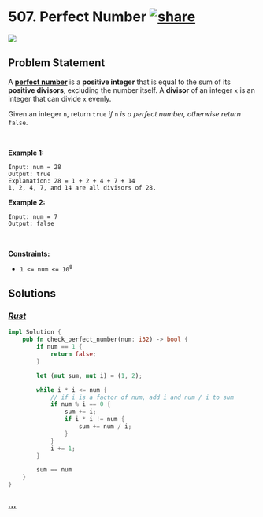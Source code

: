 # 507. Perfect Number [![share]](https://leetcode.com/problems/perfect-number/)

![][easy]

## Problem Statement

<p>A <a href="https://en.wikipedia.org/wiki/Perfect_number" target="_blank"><strong>perfect number</strong></a> is a <strong>positive integer</strong> that is equal to the sum of its <strong>positive divisors</strong>, excluding the number itself. A <strong>divisor</strong> of an integer <code>x</code> is an integer that can divide <code>x</code> evenly.</p>
<p>Given an integer <code>n</code>, return <code>true</code><em> if </em><code>n</code><em> is a perfect number, otherwise return </em><code>false</code>.</p>
<p> </p>
<p><strong class="example">Example 1:</strong></p>

```
Input: num = 28
Output: true
Explanation: 28 = 1 + 2 + 4 + 7 + 14
1, 2, 4, 7, and 14 are all divisors of 28.
```

<p><strong class="example">Example 2:</strong></p>

```
Input: num = 7
Output: false
```

<p> </p>
<p><strong>Constraints:</strong></p>
<ul>
<li><code>1 &lt;= num &lt;= 10<sup>8</sup></code></li>
</ul>

## Solutions

### [_Rust_](perfect_number.rs)

```rs [Rust]
impl Solution {
    pub fn check_perfect_number(num: i32) -> bool {
        if num == 1 {
            return false;
        }

        let (mut sum, mut i) = (1, 2);

        while i * i <= num {
            // if i is a factor of num, add i and num / i to sum
            if num % i == 0 {
                sum += i;
                if i * i != num {
                    sum += num / i;
                }
            }
            i += 1;
        }

        sum == num
    }
}

```

### [_..._]()

```

```

<!----------------------------------{ link }--------------------------------->

[share]: https://graph.org/file/3ea5234dda646b71c574a.png
[easy]: https://img.shields.io/badge/Difficulty-Easy-bright.svg
[medium]: https://img.shields.io/badge/Difficulty-Medium-yellow.svg
[hard]: https://img.shields.io/badge/Difficulty-Hard-red.svg

